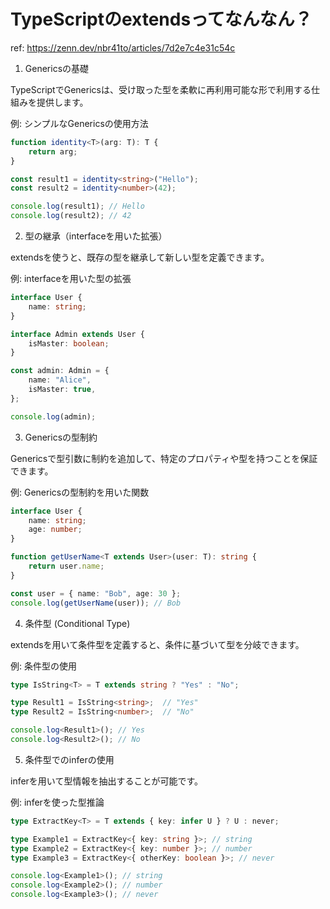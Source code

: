 # TypeScriptのextendsってなんなん？

ref: <https://zenn.dev/nbr41to/articles/7d2e7c4e31c54c>

1. Genericsの基礎

TypeScriptでGenericsは、受け取った型を柔軟に再利用可能な形で利用する仕組みを提供します。

例: シンプルなGenericsの使用方法

```ts
function identity<T>(arg: T): T {
    return arg;
}

const result1 = identity<string>("Hello");
const result2 = identity<number>(42);

console.log(result1); // Hello
console.log(result2); // 42
```

2. 型の継承（interfaceを用いた拡張）

extendsを使うと、既存の型を継承して新しい型を定義できます。

例: interfaceを用いた型の拡張

```ts
interface User {
    name: string;
}

interface Admin extends User {
    isMaster: boolean;
}

const admin: Admin = {
    name: "Alice",
    isMaster: true,
};

console.log(admin);
```

3. Genericsの型制約

Genericsで型引数に制約を追加して、特定のプロパティや型を持つことを保証できます。

例: Genericsの型制約を用いた関数

```ts
interface User {
    name: string;
    age: number;
}

function getUserName<T extends User>(user: T): string {
    return user.name;
}

const user = { name: "Bob", age: 30 };
console.log(getUserName(user)); // Bob
```

4. 条件型 (Conditional Type)

extendsを用いて条件型を定義すると、条件に基づいて型を分岐できます。

例: 条件型の使用

```ts
type IsString<T> = T extends string ? "Yes" : "No";

type Result1 = IsString<string>;  // "Yes"
type Result2 = IsString<number>;  // "No"

console.log<Result1>(); // Yes
console.log<Result2>(); // No
```

5. 条件型でのinferの使用

inferを用いて型情報を抽出することが可能です。

例: inferを使った型推論

```ts
type ExtractKey<T> = T extends { key: infer U } ? U : never;

type Example1 = ExtractKey<{ key: string }>; // string
type Example2 = ExtractKey<{ key: number }>; // number
type Example3 = ExtractKey<{ otherKey: boolean }>; // never

console.log<Example1>(); // string
console.log<Example2>(); // number
console.log<Example3>(); // never
```
